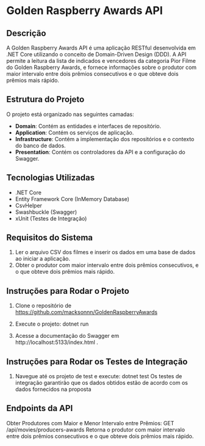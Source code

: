 # Golden Raspberry Awards API

## Descrição
A Golden Raspberry Awards API é uma aplicação RESTful desenvolvida em .NET Core utilizando o conceito de Domain-Driven Design (DDD). A API permite a leitura da lista de indicados e vencedores da categoria Pior Filme do Golden Raspberry Awards, e fornece informações sobre o produtor com maior intervalo entre dois prêmios consecutivos e o que obteve dois prêmios mais rápido.

## Estrutura do Projeto
O projeto está organizado nas seguintes camadas:
- **Domain**: Contém as entidades e interfaces de repositório.
- **Application**: Contém os serviços de aplicação.
- **Infrastructure**: Contém a implementação dos repositórios e o contexto do banco de dados.
- **Presentation**: Contém os controladores da API e a configuração do Swagger.

## Tecnologias Utilizadas
- .NET Core
- Entity Framework Core (InMemory Database)
- CsvHelper
- Swashbuckle (Swagger)
- xUnit (Testes de Integração)

## Requisitos do Sistema
1. Ler o arquivo CSV dos filmes e inserir os dados em uma base de dados ao iniciar a aplicação.
2. Obter o produtor com maior intervalo entre dois prêmios consecutivos, e o que obteve dois prêmios mais rápido.


## Instruções para Rodar o Projeto
1. Clone o repositório de https://github.com/macksonnn/GoldenRaspberryAwards

2. Execute o projeto:
   dotnet run

3. Acesse a documentação do Swagger em http://localhost:5133/index.html .

## Instruções para Rodar os Testes de Integração
1. Navegue até os projeto de test e execute:
  dotnet test
Os testes de integração garantirão que os dados obtidos estão de acordo com os dados fornecidos na proposta

## Endpoints da API
Obter Produtores com Maior e Menor Intervalo entre Prêmios:
  GET /api/movies/producers-awards
  Retorna o produtor com maior intervalo entre dois prêmios consecutivos e o que obteve dois prêmios mais rápido.

 
